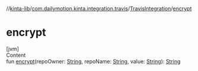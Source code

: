 //[kinta-lib](../../../index.md)/[com.dailymotion.kinta.integration.travis](../index.md)/[TravisIntegration](index.md)/[encrypt](encrypt.md)



# encrypt  
[jvm]  
Content  
fun [encrypt](encrypt.md)(repoOwner: [String](https://kotlinlang.org/api/latest/jvm/stdlib/kotlin/-string/index.html), repoName: [String](https://kotlinlang.org/api/latest/jvm/stdlib/kotlin/-string/index.html), value: [String](https://kotlinlang.org/api/latest/jvm/stdlib/kotlin/-string/index.html)): [String](https://kotlinlang.org/api/latest/jvm/stdlib/kotlin/-string/index.html)  



